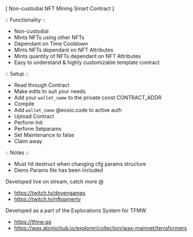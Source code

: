 [ Non-custodial NFT Mining Smart Contract ]

:: Functionality ::

- Non-custodial
- Mints NFTs using other NFTs
- Dependant on Time Cooldown
- Mints NFTs dependant on NFT Attributes
- Mints quantity of NFTs dependant on NFT Attributes
- Easy to understand & highly customizable template contract


:: Setup ::

- Read through Contract
- Make edits to suit your needs
- Add your `wallet_name` to the private const CONTRACT_ADDR
- Compile
- Add `wallet_name` @eosio.code to active auth
- Upload Contract
- Perform Init 
- Perform Setparams
- Set Maintenance to false
- Claim away

:: Notes ::

- Must hit destruct when changing cfg params structure
- Demo Params file has been included


Developed live on stream, catch more @

- https://twitch.tv/doyengames
- https://twitch.tv/nftgamertv


Developed as a part of the Explorations System for TFMW

- https://tfmw.gg
- https://wax.atomichub.io/explorer/collection/wax-mainnet/terraformers
